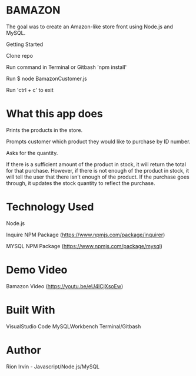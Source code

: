 
# BAMAZON
The goal was to create an Amazon-like store front using Node.js and MySQL.

Getting Started

Clone repo

Run command in Terminal or Gitbash 'npm install'


Run $ node BamazonCustomer.js


Run 'ctrl + c' to exit

# What this app does 


Prints the products in the store.

Prompts customer which product they would like to purchase by ID number.

Asks for the quantity.

If there is a sufficient amount of the product in stock, it will return the total for that purchase.
However, if there is not enough of the product in stock, it will tell the user that there isn't enough of the product.
If the purchase goes through, it updates the stock quantity to reflect the purchase.

# Technology Used
Node.js

Inquire NPM Package (https://www.npmjs.com/package/inquirer)

MYSQL NPM Package (https://www.npmjs.com/package/mysql)


# Demo Video

Bamazon Video (https://youtu.be/eU4lCjXsoEw)

# Built With
VisualStudio Code
MySQLWorkbench
Terminal/Gitbash

# Author

Rion Irvin - Javascript/Node.js/MySQL 

